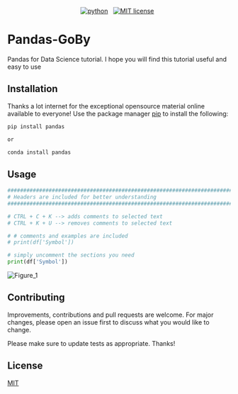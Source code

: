 <!-- buttons -->
<p align="center">
    <a href="https://www.python.org/">
        <img src="https://img.shields.io/badge/python-v3-brightgreen.svg"
            alt="python"></a> &nbsp;    
    <a href="https://opensource.org/licenses/MIT">
        <img src="https://img.shields.io/badge/license-MIT-brightgreen.svg"
            alt="MIT license"></a> &nbsp;
</p>


<!-- content -->

# Pandas-GoBy
Pandas for Data Science tutorial. I hope you will find this tutorial useful and easy to use

## Installation

Thanks a lot internet for the exceptional opensource material online available to everyone!
Use the package manager [pip](https://pip.pypa.io/en/stable/) to install the following:

```bash
pip install pandas

or 

conda install pandas
```

## Usage

```python
##############################################################################################################
# Headers are included for better understanding
##############################################################################################################

# CTRL + C + K --> adds comments to selected text
# CTRL + K + U --> removes comments to selected text

# # comments and examples are included
# print(df['Symbol'])

# simply uncomment the sections you need
print(df['Symbol'])

```

![Figure_1](https://user-images.githubusercontent.com/90355826/158221954-55c43927-c456-48f7-abe3-6582d47186ec.png)


## Contributing
Improvements, contributions and pull requests are welcome. For major changes, please open an issue first to discuss what you would like to change.

Please make sure to update tests as appropriate. Thanks!

## License
[MIT](https://choosealicense.com/licenses/mit/)
